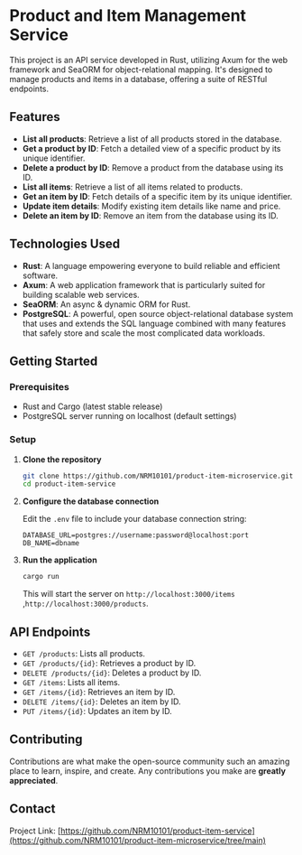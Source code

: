 # Product and Item Management Service

This project is an API service developed in Rust, utilizing Axum for the web framework and SeaORM for object-relational mapping. It's designed to manage products and items in a database, offering a suite of RESTful endpoints.

## Features

- **List all products**: Retrieve a list of all products stored in the database.
- **Get a product by ID**: Fetch a detailed view of a specific product by its unique identifier.
- **Delete a product by ID**: Remove a product from the database using its ID.
- **List all items**: Retrieve a list of all items related to products.
- **Get an item by ID**: Fetch details of a specific item by its unique identifier.
- **Update item details**: Modify existing item details like name and price.
- **Delete an item by ID**: Remove an item from the database using its ID.

## Technologies Used

- **Rust**: A language empowering everyone to build reliable and efficient software.
- **Axum**: A web application framework that is particularly suited for building scalable web services.
- **SeaORM**: An async & dynamic ORM for Rust.
- **PostgreSQL**: A powerful, open source object-relational database system that uses and extends the SQL language combined with many features that safely store and scale the most complicated data workloads.

## Getting Started

### Prerequisites

- Rust and Cargo (latest stable release)
- PostgreSQL server running on localhost (default settings)

### Setup

1. **Clone the repository**

    ```bash
    git clone https://github.com/NRM10101/product-item-microservice.git
    cd product-item-service
    ```

2. **Configure the database connection**

    Edit the `.env` file to include your database connection string:

    ```
    DATABASE_URL=postgres://username:password@localhost:port
    DB_NAME=dbname
    
    ```

3. **Run the application**

    ```bash
    cargo run
    ```

    This will start the server on `http://localhost:3000/items` ,`http://localhost:3000/products`.

## API Endpoints

- `GET /products`: Lists all products.
- `GET /products/{id}`: Retrieves a product by ID.
- `DELETE /products/{id}`: Deletes a product by ID.
- `GET /items`: Lists all items.
- `GET /items/{id}`: Retrieves an item by ID.
- `DELETE /items/{id}`: Deletes an item by ID.
- `PUT /items/{id}`: Updates an item by ID.

## Contributing

Contributions are what make the open-source community such an amazing place to learn, inspire, and create. Any contributions you make are **greatly appreciated**.

## Contact

Project Link: [https://github.com/NRM10101/product-item-service](https://github.com/NRM10101/product-item-microservice/tree/main)

